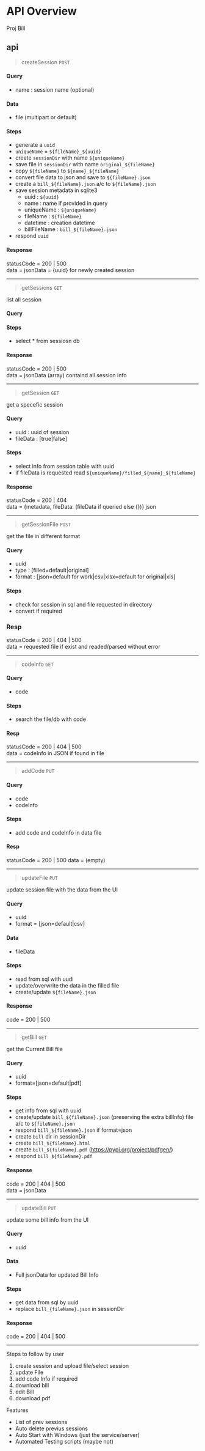 # API Overview

Proj Bill

## api

> createSession
`POST`
	
#### Query
* name : session name (optional)

#### Data
* file (multipart or default)
  
#### Steps
* generate a `uuid`
* `uniqueName` = `${fileName}_${uuid}`
* create `sessionDir` with name `${uniqueName}`
* save file in `sessionDir` with name `original_${fileName}`
* copy `${fileName}` to `${name}_${fileName}`
* convert file data to json and save to `${fileName}.json`
* create a `bill_${fileName}.json` a/c to `${fileName}.json`
* save session metadata in sqlite3
	* uuid : `${uuid}`
	* name : name if provided in query
	* uniqueName : `${uniqueName}`
	* fileName : `${fileName}`
	* datetime : creation datetime
	* billFileName : `bill_${fileName}.json`
* respond `uuid`

#### Response
statusCode = 200 | 500 \
data = jsonData = {uuid} for newly created session

---
> getSessions
`GET`

list all session

#### Query

#### Steps
* select * from sessiosn db

#### Response
statusCode = 200 | 500 \
data = jsonData (array) containd all session info

---
> getSession
`GET`

get a specefic session

#### Query
* uuid : uuid of session
* fileData : [true|false]

#### Steps
* select info from session table with uuid
* if fileData is requested read `${uniqueName}/filled_${name}_${fileName}`

#### Response
statusCode = 200 | 404 \
data = {metadata, fileData: (fileData if queried else {})} json

---
> getSessionFile
`POST`

get the file in different format

#### Query
* uuid
* type : [filled=default|original]
* format : [json=default for work|csv|xlsx=default for original|xls]
	
#### Steps
* check for session in sql and file requested in directory
* convert if required

### Resp
statusCode = 200 | 404 | 500 \
data = requested file if exist and readed/parsed without error

---
> codeInfo
`GET`

#### Query
* code
	
#### Steps
* search the file/db with code

#### Resp
statusCode = 200 | 404 | 500 \
data = codeInfo in JSON if found in file

---
> addCode
`PUT`

#### Query
* code
* codeInfo
	
#### Steps
* add code and codeInfo in data file

#### Resp
statusCode = 200 | 500
data = (empty)

---
> updateFile `PUT`

update session file with the data from the UI

#### Query
* uuid
* format = [json=default|csv]

#### Data
* fileData
	
#### Steps
* read from sql with uudi
* update/overwrite the data in the filled file
* create/update `${fileName}.json`

#### Response
code = 200 | 500

---
> getBill `GET`

get the Current Bill file

#### Query
* uuid
* format=[json=default|pdf]

#### Steps
* get info from sql with uuid
* create/update `bill_${fileName}.json` (preserving the extra billInfo) file a/c to `${fileName}.json` 
* respond `bill_${fileName}.json` if format=json
* create `bill` dir in sessionDir
* create `bill_${fileName}.html`
* create `bill_${fileName}.pdf` (https://pypi.org/project/pdfgen/)
* respond `bill_${fileName}.pdf`

#### Response
code = 200 | 404 | 500\
data = jsonData

---
> updateBill `PUT`

update some bill info from the UI

#### Query
* uuid

#### Data
* Full jsonData for updated Bill Info

#### Steps
* get data from sql by uuid
* replace `bill_{fileName}.json` in sessionDir

#### Response
code = 200 | 404 | 500

*****************

Steps to follow by user
1) create session and upload file/select session
3) update File
3) add code Info if required
4) download bill
5) edit Bill
6) download pdf

Features
* List of prev sessions
* Auto delete previus sessions
* Auto Start with Windows (just the service/server)
* Automated Testing scripts (maybe not)
